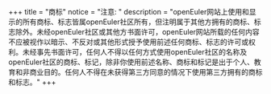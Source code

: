 +++
title = "商标"
notice = "注意: "
description = "openEuler网站上使用和显示的所有商标、标志皆属openEuler社区所有，但注明属于其他方拥有的商标、标志除外。未经openEuler社区或其他方书面许可，openEuler网站所载的任何内容不应被视作以暗示、不反对或其他形式授予使用前述任何商标、标志的许可或权利。未经事先书面许可，任何人不得以任何方式使用openEuler社区的名称及openEuler社区的商标、标记，除非你使用前述名称、商标和标记是出于个人、教育和非商业目的。任何人不得在未获得第三方同意的情况下使用第三方拥有的商标和标志。"
+++
